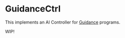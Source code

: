 # GuidanceCtrl

This implements an AI Controller for [Guidance](https://github.com/guidance-ai/guidance) programs.

WIP!

